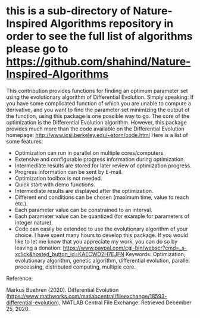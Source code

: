 # this is a sub-directory of Nature-Inspired Algorithms repository in order to see the full list of algorithms please go to https://github.com/shahind/Nature-Inspired-Algorithms

This contribution provides functions for finding an optimum parameter set using the evolutionary algorithm of Differential Evolution. Simply speaking: If you have some complicated function of which you are unable to compute a derivative, and you want to find the parameter set minimizing the output of the function, using this package is one possible way to go.
The core of the optimization is the Differential Evolution algorithm. However, this package provides much more than the code available on the Differential Evolution homepage:
http://www.icsi.berkeley.edu/~storn/code.html
Here is a list of some features:
* Optimization can run in parallel on multiple cores/computers.
* Extensive and configurable progress information during optimization.
* Intermediate results are stored for later review of optimization progress.
* Progress information can be sent by E-mail.
* Optimization toolbox is not needed.
* Quick start with demo functions.
* Intermediate results are displayed after the optimization.
* Different end conditions can be chosen (maximum time, value to reach etc.).
* Each parameter value can be constrained to an interval.
* Each parameter value can be quantized (for example for parameters of integer nature).
* Code can easily be extended to use the evolutionary algorithm of your choice.
I have spent many hours to develop this package. If you would like to let me know that you appreciate my work, you can do so by leaving a donation:
https://www.paypal.com/cgi-bin/webscr?cmd=_s-xclick&hosted_button_id=KAECWD2H7EJFN
Keywords: Optimization, evolutionary algorithm, genetic algorithm, differential evolution, parallel processing, distributed computing, multiple core.

Reference: 

Markus Buehren (2020). Differential Evolution (https://www.mathworks.com/matlabcentral/fileexchange/18593-differential-evolution), MATLAB Central File Exchange. Retrieved December 25, 2020.
